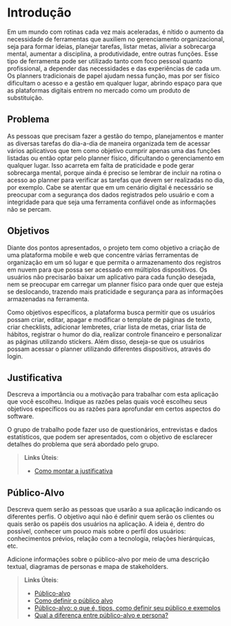 # Introdução

Em um mundo com rotinas cada vez mais aceleradas, é nítido o aumento da necessidade de ferramentas que auxiliem no gerenciamento organizacional, seja para formar ideias, planejar tarefas, listar metas, aliviar a sobrecarga mental, aumentar a disciplina, a produtividade, entre outras funções. Esse tipo de ferramenta pode ser utilizado tanto com foco pessoal quanto profissional, a depender das necessidades e das experiências de cada um. Os planners tradicionais de papel ajudam nessa função, mas por ser físico dificultam o acesso e a gestão em qualquer lugar, abrindo espaço para que as plataformas digitais entrem no mercado como um produto de substituição.  

## Problema

As pessoas que precisam fazer a gestão do tempo, planejamentos e manter as diversas tarefas do dia-a-dia de maneira organizada tem de acessar vários aplicativos que tem como objetivo cumprir apenas uma das funções listadas ou então optar pelo planner físico, dificultando o gerenciamento em qualquer lugar. Isso acarreta em falta de praticidade e pode gerar sobrecarga mental, porque ainda é preciso se lembrar de incluir na rotina o acesso ao planner para verificar as tarefas que devem ser realizadas no dia, por exemplo. Cabe se atentar que em um cenário digital é necessário se preocupar com a segurança dos dados registrados pelo usuário e com a integridade para que seja uma ferramenta confiável onde as informações não se percam.     

## Objetivos

Diante dos pontos apresentados, o projeto tem como objetivo a criação de uma plataforma mobile e web que concentre várias ferramentas de organização em um só lugar e que permita o armazenamento dos registros em nuvem para que possa ser acessado em múltiplos dispositivos. Os usuários não precisarão baixar um aplicativo para cada função desejada, nem se preocupar em carregar um planner físico para onde quer que esteja se deslocando, trazendo mais praticidade e segurança para as informações armazenadas na ferramenta.

Como objetivos específicos, a plataforma busca permitir que os usuários possam criar, editar, apagar e modificar o template de páginas de texto, criar checklists, adicionar lembretes, criar lista de metas, criar lista de hábitos, registrar o humor do dia, realizar controle financeiro e personalizar as páginas utilizando stickers. Além disso, deseja-se que os usuários possam acessar o planner utilizando diferentes dispositivos, através do login.

## Justificativa

Descreva a importância ou a motivação para trabalhar com esta aplicação que você escolheu. Indique as razões pelas quais você escolheu seus objetivos específicos ou as razões para aprofundar em certos aspectos do software.

O grupo de trabalho pode fazer uso de questionários, entrevistas e dados estatísticos, que podem ser apresentados, com o objetivo de esclarecer detalhes do problema que será abordado pelo grupo.

> **Links Úteis**:
> - [Como montar a justificativa](https://guiadamonografia.com.br/como-montar-justificativa-do-tcc/)

## Público-Alvo

Descreva quem serão as pessoas que usarão a sua aplicação indicando os diferentes perfis. O objetivo aqui não é definir quem serão os clientes ou quais serão os papéis dos usuários na aplicação. A ideia é, dentro do possível, conhecer um pouco mais sobre o perfil dos usuários: conhecimentos prévios, relação com a tecnologia, relações
hierárquicas, etc.

Adicione informações sobre o público-alvo por meio de uma descrição textual, diagramas de personas e mapa de stakeholders.

> **Links Úteis**:
> - [Público-alvo](https://blog.hotmart.com/pt-br/publico-alvo/)
> - [Como definir o público alvo](https://exame.com/pme/5-dicas-essenciais-para-definir-o-publico-alvo-do-seu-negocio/)
> - [Público-alvo: o que é, tipos, como definir seu público e exemplos](https://klickpages.com.br/blog/publico-alvo-o-que-e/)
> - [Qual a diferença entre público-alvo e persona?](https://rockcontent.com/blog/diferenca-publico-alvo-e-persona/)
